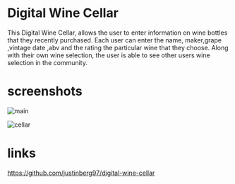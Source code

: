 # Digital Wine Cellar

This Digital Wine Cellar, allows the user to enter information on wine bottles that they recently purchased. Each user can enter the name, maker,grape ,vintage date ,abv and the rating the particular wine that they choose. Along with their own wine selection, the user is able to see other users wine selection in the community. 









# screenshots
![main](/project-2/assets/main.png)

![cellar](/project-2/assets/cellar.png)


# links
https://github.com/justinberg97/digital-wine-cellar